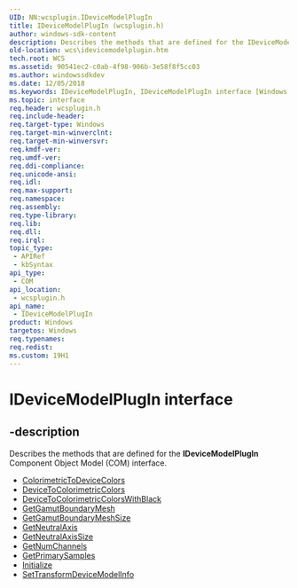 ```yaml
---
UID: NN:wcsplugin.IDeviceModelPlugIn
title: IDeviceModelPlugIn (wcsplugin.h)
author: windows-sdk-content
description: Describes the methods that are defined for the IDeviceModelPlugIn Component Object Model (COM) interface.
old-location: wcs\idevicemodelplugin.htm
tech.root: WCS
ms.assetid: 90541ec2-c0ab-4f98-906b-3e58f8f5cc03
ms.author: windowssdkdev
ms.date: 12/05/2018
ms.keywords: IDeviceModelPlugIn, IDeviceModelPlugIn interface [Windows Color System], IDeviceModelPlugIn interface [Windows Color System],described, _color_IDeviceModelPlugIn, wcs.idevicemodelplugin, wcsplugin/IDeviceModelPlugIn
ms.topic: interface
req.header: wcsplugin.h
req.include-header: 
req.target-type: Windows
req.target-min-winverclnt: 
req.target-min-winversvr: 
req.kmdf-ver: 
req.umdf-ver: 
req.ddi-compliance: 
req.unicode-ansi: 
req.idl: 
req.max-support: 
req.namespace: 
req.assembly: 
req.type-library: 
req.lib: 
req.dll: 
req.irql: 
topic_type:
 - APIRef
 - kbSyntax
api_type:
 - COM
api_location:
 - wcsplugin.h
api_name:
 - IDeviceModelPlugIn
product: Windows
targetos: Windows
req.typenames: 
req.redist: 
ms.custom: 19H1
---
```


# IDeviceModelPlugIn interface


## -description


Describes the methods that are defined for the <b>IDeviceModelPlugIn</b> Component Object Model (COM) interface.
<ul>
<li>
<a href="https://msdn.microsoft.com/f950b734-f44f-412e-9944-754f88c8620f">ColorimetricToDeviceColors</a>
</li>
<li>
<a href="https://msdn.microsoft.com/828961e6-c0b6-4622-8edb-15854daf6ae9">DeviceToColorimetricColors</a>
</li>
<li>
<a href="https://msdn.microsoft.com/74ec9ace-2468-4b26-a419-781f0b4fd073">DeviceToColorimetricColorsWithBlack</a>
</li>
<li>
<a href="https://msdn.microsoft.com/275269d3-e542-41b3-80d6-e1c90f296456">GetGamutBoundaryMesh</a>
</li>
<li>
<a href="https://msdn.microsoft.com/302f8008-c65d-4794-9297-8b47e29e36ce">GetGamutBoundaryMeshSize</a>
</li>
<li>
<a href="https://msdn.microsoft.com/9a3557e0-d533-4357-aa2a-7e168482927a">GetNeutralAxis</a>
</li>
<li>
<a href="https://msdn.microsoft.com/a4b16003-b193-48b8-9dee-9ffb39f9159d">GetNeutralAxisSize</a>
</li>
<li>
<a href="https://msdn.microsoft.com/3963eaf1-2516-4ac5-9f9f-9962f9d42adb">GetNumChannels</a>
</li>
<li>
<a href="https://msdn.microsoft.com/46253246-e07c-4f55-92fa-91941abaefcd">GetPrimarySamples</a>
</li>
<li>
<a href="https://msdn.microsoft.com/ae47dcc5-f771-4586-9086-b4ab1600c1bc">Initialize</a>
</li>
<li>
<a href="https://msdn.microsoft.com/01d0815d-1a6b-48f3-9a81-65df0e185e8f">SetTransformDeviceModelInfo</a>
</li>
</ul>
